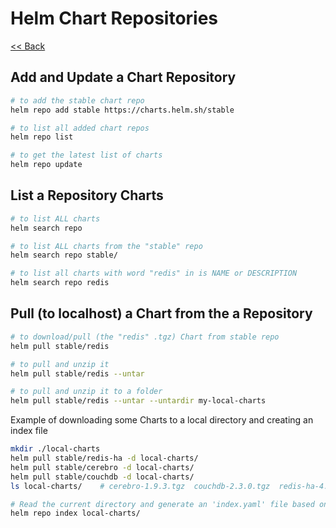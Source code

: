 # Helm Chart Repositories

[<< Back](./README.md)

## Add and Update a Chart Repository

```bash
# to add the stable chart repo
helm repo add stable https://charts.helm.sh/stable

# to list all added chart repos
helm repo list

# to get the latest list of charts
helm repo update
```

## List a Repository Charts

```bash
# to list ALL charts
helm search repo

# to list ALL charts from the "stable" repo
helm search repo stable/

# to list all charts with word "redis" in is NAME or DESCRIPTION
helm search repo redis
```

## Pull (to localhost) a Chart from the a Repository

```bash
# to download/pull (the "redis" .tgz) Chart from stable repo
helm pull stable/redis

# to pull and unzip it
helm pull stable/redis --untar

# to pull and unzip it to a folder
helm pull stable/redis --untar --untardir my-local-charts
```

Example of downloading some Charts to a local directory and creating an index file

```bash
mkdir ./local-charts
helm pull stable/redis-ha -d local-charts/
helm pull stable/cerebro -d local-charts/
helm pull stable/couchdb -d local-charts/
ls local-charts/    # cerebro-1.9.3.tgz  couchdb-2.3.0.tgz  redis-ha-4.4.4.tgz

# Read the current directory and generate an 'index.yaml' file based on the charts found.
helm repo index local-charts/
```

